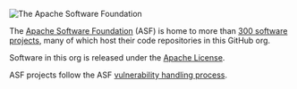 ![The Apache Software Foundation](https://apache.org/img/asf-estd-1999-logo.jpg)

The [Apache Software Foundation](https://apache.org) (ASF) is home to more
than [300 software projects](https://projects.apache.org), many of which
host their code repositories in this GitHub org.

Software in this org is released under the [Apache
License](https://www.apache.org/licenses/LICENSE-2.0).

ASF projects follow the ASF [vulnerability handling 
process](https://apache.org/security/#vulnerability-handling).


